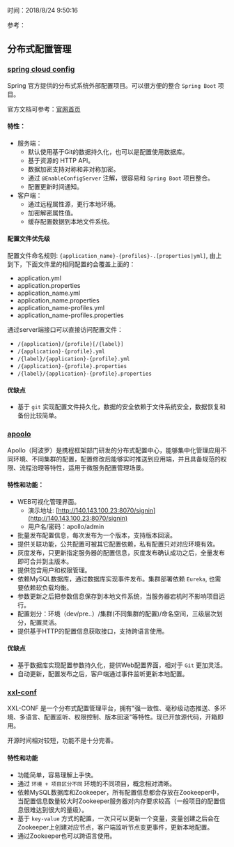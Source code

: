 时间：2018/8/24 9:50:16 

参考： 


##  分布式配置管理

### [spring cloud config](https://github.com/spring-cloud/spring-cloud-config)

Spring 官方提供的分布式系统外部配置项目。可以很方便的整合 `Spring Boot` 项目。

官方文档可参考：[官网首页](https://cloud.spring.io/spring-cloud-config/)

#### 特性：
* 服务端：
	* 默认使用基于Git的数据持久化，也可以是配置使用数据库。
	* 基于资源的 HTTP API。
	* 数据加密支持对称和非对称加密。
	* 通过 `@EnableConfigServer` 注解，很容易和 `Spring Boot` 项目整合。
	* 配置更新时间通知。
* 客户端：
	* 通过远程属性源，更行本地环境。
	* 加密解密属性值。
	* 缓存配置数据到本地文件系统。

#### 配置文件优先级

配置文件命名规则: `{application_name}-{profiles}-.[properties|yml]`, 由上到下，下面文件里的相同配置的会覆盖上面的：

* application.yml
* application.properties
* application_name.yml
* application_name.properties
* application_name-profiles.yml
* application_name-profiles.properties

通过server端接口可以直接访问配置文件：

* `/{application}/{profile}[/{label}]`
* `/{application}-{profile}.yml`
* `/{label}/{application}-{profile}.yml`
* `/{application}-{profile}.properties`
* `/{label}/{application}-{profile}.properties`

#### 优缺点
* 基于 `git` 实现配置文件持久化，数据的安全依赖于文件系统安全，数据恢复和备份比较简单。
### [apoolo](https://github.com/ctripcorp/apollo)

Apollo（阿波罗）是携程框架部门研发的分布式配置中心，能够集中化管理应用不同环境、不同集群的配置，配置修改后能够实时推送到应用端，并且具备规范的权限、流程治理等特性，适用于微服务配置管理场景。

#### 特性和功能：  

* WEB可视化管理界面。
	* 演示地址: [http://140.143.100.23:8070/signin](http://140.143.100.23:8070/signin)
	* 用户名/密码：apollo/admin
* 批量发布配置信息，每次发布为一个版本，支持版本回滚。
* 提供关联功能，公共配置可被其它配置依赖，私有配置只对对应环境有效。
* 灰度发布，只更新指定服务器的配置信息，灰度发布确认成功之后，全量发布即可合并到主版本。
* 提供包含用户和权限管理。
* 依赖MySQL数据库，通过数据库实现事件发布。集群部署依赖 `Eureka`, 也需要依赖软负载均衡。
* 参数更新之后把参数信息保存到本地文件系统，当服务器宕机时不影响项目运行。
* 配置划分：环境（dev/pre..）/集群(不同集群的配置)/命名空间，三级层次划分，配置灵活。
* 提供基于HTTP的配置信息获取接口，支持跨语言使用。
#### 优缺点

* 基于数据库实现配置参数持久化，提供Web配置界面，相对于 `Git` 更加灵活。
* 自动更新，配置发布之后，客户端通过事件监听更新本地配置。  

### [xxl-conf](https://github.com/xuxueli/xxl-conf)

XXL-CONF 是一个分布式配置管理平台，拥有"强一致性、毫秒级动态推送、多环境、多语言、配置监听、权限控制、版本回滚"等特性。现已开放源代码，开箱即用。

开源时间相对较短，功能不是十分完善。
#### 特性和功能  

* 功能简单，容易理解上手快。
* 通过 `环境 + 项目区分不同` 环境的不同项目，概念相对清晰。
* 依赖MySQL数据库和Zookeeper，所有配置信息都会存放在Zookeeper中，当配置信息数量较大时Zookeeper服务器对内存要求较高（一般项目的配置信息很难达到很大的量级）。
* 基于 `key-value` 方式的配置，一次只可以更新一个变量，变量创建之后会在Zookeeper上创建对应节点，客户端监听节点变更事件，更新本地配置。
* 通过Zookeeper也可以跨语言使用。 
